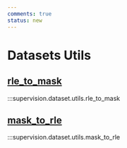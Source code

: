 ```yaml
---
comments: true
status: new
---
```


# Datasets Utils

<div class="md-typeset">
  <h2><a href="#supervision.dataset.utils.rle_to_mask">rle_to_mask</a></h2>
</div>

:::supervision.dataset.utils.rle_to_mask

<div class="md-typeset">
  <h2><a href="#supervision.dataset.utils.mask_to_rle">mask_to_rle</a></h2>
</div>

:::supervision.dataset.utils.mask_to_rle
